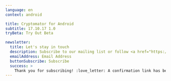 ```yaml
---
language: en
context: android

title: Cryptomator for Android
subtitle: 17.10.17 1.0
tryBeta: Try Out Beta

newsletter:
  title: Let's stay in touch
  description: Subscribe to our mailing list or follow <a href="https://twitter.com/Cryptomator" target="_blank">@Cryptomator</a> on Twitter.
  emailAddress: Email Address
  buttonSubscribe: Subscribe
  success: >
    Thank you for subscribing! :love_letter: A confirmation link has been sent to your email address.
---
```

